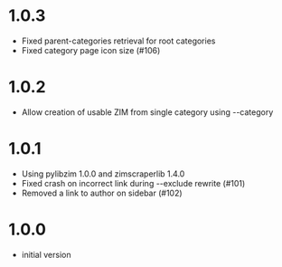 # 1.0.3

- Fixed parent-categories retrieval for root categories
- Fixed category page icon size (#106)

# 1.0.2

- Allow creation of usable ZIM from single category using --category

# 1.0.1

- Using pylibzim 1.0.0 and zimscraperlib 1.4.0
- Fixed crash on incorrect link during --exclude rewrite (#101)
- Removed a link to author on sidebar (#102)

# 1.0.0

- initial version
